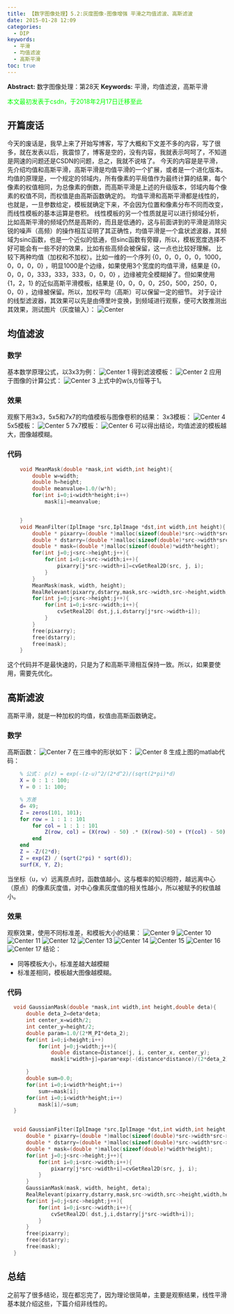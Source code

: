 ```yaml
---
title: 【数字图像处理】5.2:灰度图像-图像增强 平滑之均值滤波、高斯滤波
date: 2015-01-28 12:09
categories:
  - DIP
keywords:
  - 平滑
  - 均值滤波
  - 高斯平滑
toc: true
---
```

**Abstract:** 数字图像处理：第28天
**Keywords:** 平滑，均值滤波，高斯平滑
<!--more-->
<font color="00FF00">本文最初发表于csdn，于2018年2月17日迁移至此</font>

## 开篇废话
今天的废话是，我早上来了开始写博客，写了大概和下文差不多的内容，写了很多，就在发表以后，我震惊了，博客是空的，没有内容，我就表示呵呵了，不知道是网速的问题还是CSDN的问题，总之，我就不说啥了。
今天的内容是是平滑，先介绍均值和高斯平滑，高斯平滑是均值平滑的一个扩展，或者是一个进化版本。均值的原理是，一个规定的邻域内，所有像素的平局值作为最终计算的结果，每个像素的权值相同，为总像素的倒数，而高斯平滑是上述的升级版本，邻域内每个像素的权值不同，而权值是由高斯函数确定的。
均值平滑和高斯平滑都是线性的，也就是，一旦参数给定，模板就确定下来，不会因为位置和像素分布不同而改变，而线性模板的基本运算是卷积。
线性模板的另一个性质就是可以进行频域分析，比如高斯平滑的频域仍然是高斯的，而且是低通的，这与前面讲到的平滑是消除尖锐的噪声（高频）的操作相互证明了其正确性，均值平滑是一个盒状滤波器，其频域为sinc函数，也是一个近似的低通，但sinc函数有旁瓣，所以，模板宽度选择不好可能会有一些不好的效果，比如有些高频会被保留，这一点也比较好理解。
比较下两种均值（加权和不加权）。比如一维的一个序列 $\{0，0，0，0，0，1000，0，0，0，0\}$ ，明显1000是个边缘，如果使用3个宽度的均值平滑，结果是 $\{0，0，0，0，333，333，333，0，0，0\}$ ，边缘被完全模糊掉了。但如果使用 $\{1，2，1\}$ 的近似高斯平滑模板，结果是 $\{0，0，0，0，250，500，250，0，0，0\}$ ，边缘被保留。所以，加权平均（高斯）可以保留一定的细节。
对于设计的线型滤波器，其效果可以先是由傅里叶变换，到频域进行观察，便可大致推测出其效果，测试图片（灰度输入）：
![Center][]
## 均值滤波
### 数学
基本数学原理公式，以3x3为例：
![Center 1][]
得到滤波模板：
![Center 2][]
应用于图像的计算公式：
![Center 3][]
上式中的w(s,t)恒等于1。
### 效果
观察下用3x3，5x5和7x7的均值模板与图像卷积的结果：
3x3模板：
![Center 4][]
5x5模板：
![Center 5][]
7x7模板：
![Center 6][]
可以得出结论，均值滤波的模板越大，图像越模糊。
### 代码
```c++
    void MeanMask(double *mask,int width,int height){
        double w=width;
        double h=height;
        double meanvalue=1.0/(w*h);
        for(int i=0;i<width*height;i++)
            mask[i]=meanvalue;


    }
    void MeanFilter(IplImage *src,IplImage *dst,int width,int height){
        double * pixarry=(double *)malloc(sizeof(double)*src->width*src->height);
        double * dstarry=(double *)malloc(sizeof(double)*src->width*src->height);
        double * mask=(double *)malloc(sizeof(double)*width*height);
        for(int j=0;j<src->height;j++){
            for(int i=0;i<src->width;i++){
                pixarry[j*src->width+i]=cvGetReal2D(src, j, i);
            }
        }
        MeanMask(mask, width, height);
        RealRelevant(pixarry,dstarry,mask,src->width,src->height,width,height);
        for(int j=0;j<src->height;j++){
            for(int i=0;i<src->width;i++){
                cvSetReal2D( dst,j,i,dstarry[j*src->width+i]);
            }
        }
        free(pixarry);
        free(dstarry);
        free(mask);
    }
```
这个代码并不是最快速的，只是为了和高斯平滑相互保持一致。所以，如果要使用，需要先优化。

## 高斯滤波
高斯平滑，就是一种加权的均值，权值由高斯函数确定。

### 数学
高斯函数：
![Center 7][]
在三维中的形状如下：
![Center 8][]
生成上图的matlab代码：
```matlab
    % 公式： p(z) = exp(-(z-u)^2/(2*d^2)/(sqrt(2*pi)*d)
    X = 0 : 1 : 100;
    Y = 0 : 1: 100;

    % 方差
    d= 49;
    Z = zeros(101, 101);
    for row = 1 : 1 : 101
        for col = 1 : 1 : 101
            Z(row, col) = (X(row) - 50) .* (X(row)-50) + (Y(col) - 50) .* (Y(col) - 50);
        end
    end
    Z = -Z/(2*d);
    Z = exp(Z) / (sqrt(2*pi) * sqrt(d));
    surf(X, Y, Z);
```
当坐标（u，v）远离原点时，函数值越小。这与概率的知识相符，越远离中心（原点）的像素灰度值，对中心像素灰度值的相关性越小，所以被赋予的权值越小。
### 效果
观察效果，使用不同标准差，和模板大小的结果：
![Center 9][]
![Center 10][]
![Center 11][]
![Center 12][]
![Center 13][]
![Center 14][]
![Center 15][]
![Center 16][]
![Center 17][]
结论：
 *  同等模板大小，标准差越大越模糊
 *  标准差相同，模板越大图像越模糊。

### 代码
```c++
  void GaussianMask(double *mask,int width,int height,double deta){
      double deta_2=deta*deta;
      int center_x=width/2;
      int center_y=height/2;
      double param=1.0/(2*M_PI*deta_2);
      for(int i=0;i<height;i++)
          for(int j=0;j<width;j++){
              double distance=Distance(j, i, center_x, center_y);
              mask[i*width+j]=param*exp(-(distance*distance)/(2*deta_2));

      }
      double sum=0.0;
      for(int i=0;i<width*height;i++)
          sum+=mask[i];
      for(int i=0;i<width*height;i++)
          mask[i]/=sum;
  }


  void GaussianFilter(IplImage *src,IplImage *dst,int width,int height,double deta){
      double * pixarry=(double *)malloc(sizeof(double)*src->width*src->height);
      double * dstarry=(double *)malloc(sizeof(double)*src->width*src->height);
      double * mask=(double *)malloc(sizeof(double)*width*height);
      for(int j=0;j<src->height;j++){
          for(int i=0;i<src->width;i++){
              pixarry[j*src->width+i]=cvGetReal2D(src, j, i);
          }
      }
      GaussianMask(mask, width, height, deta);
      RealRelevant(pixarry,dstarry,mask,src->width,src->height,width,height);
      for(int j=0;j<src->height;j++){
          for(int i=0;i<src->width;i++){
              cvSetReal2D( dst,j,i,dstarry[j*src->width+i]);
          }
      }
      free(pixarry);
      free(dstarry);
      free(mask);
  }
```
## 总结
之前写了很多结论，现在都忘完了，因为理论很简单，主要是观察结果，线性平滑基本就介绍这些，下篇介绍非线性的。

[Center]: https://tony4ai-1251394096.cos.ap-hongkong.myqcloud.com/blog_images/DIP-5-2-灰度图像-图像增强-平滑之均值滤波-高斯滤波/20150128120639281.png
[Center 1]: https://tony4ai-1251394096.cos.ap-hongkong.myqcloud.com/blog_images/DIP-5-2-灰度图像-图像增强-平滑之均值滤波-高斯滤波/20150128114711343.png
[Center 2]: https://tony4ai-1251394096.cos.ap-hongkong.myqcloud.com/blog_images/DIP-5-2-灰度图像-图像增强-平滑之均值滤波-高斯滤波/20150128114720017.png
[Center 3]: https://tony4ai-1251394096.cos.ap-hongkong.myqcloud.com/blog_images/DIP-5-2-灰度图像-图像增强-平滑之均值滤波-高斯滤波/20150128114728020.png
[Center 4]: https://tony4ai-1251394096.cos.ap-hongkong.myqcloud.com/blog_images/DIP-5-2-灰度图像-图像增强-平滑之均值滤波-高斯滤波/20150128115026655.jpg
[Center 5]: https://tony4ai-1251394096.cos.ap-hongkong.myqcloud.com/blog_images/DIP-5-2-灰度图像-图像增强-平滑之均值滤波-高斯滤波/20150128115035438.jpg
[Center 6]: https://tony4ai-1251394096.cos.ap-hongkong.myqcloud.com/blog_images/DIP-5-2-灰度图像-图像增强-平滑之均值滤波-高斯滤波/20150128115043332.jpg
[Center 7]: https://tony4ai-1251394096.cos.ap-hongkong.myqcloud.com/blog_images/DIP-5-2-灰度图像-图像增强-平滑之均值滤波-高斯滤波/20150128115602134.png
[Center 8]: https://tony4ai-1251394096.cos.ap-hongkong.myqcloud.com/blog_images/DIP-5-2-灰度图像-图像增强-平滑之均值滤波-高斯滤波/20150128115553593.png
[Center 9]: https://tony4ai-1251394096.cos.ap-hongkong.myqcloud.com/blog_images/DIP-5-2-灰度图像-图像增强-平滑之均值滤波-高斯滤波/20150128120049175.png
[Center 10]: https://tony4ai-1251394096.cos.ap-hongkong.myqcloud.com/blog_images/DIP-5-2-灰度图像-图像增强-平滑之均值滤波-高斯滤波/20150128120107411.png
[Center 11]: https://tony4ai-1251394096.cos.ap-hongkong.myqcloud.com/blog_images/DIP-5-2-灰度图像-图像增强-平滑之均值滤波-高斯滤波/20150128120158220.png
[Center 12]: https://tony4ai-1251394096.cos.ap-hongkong.myqcloud.com/blog_images/DIP-5-2-灰度图像-图像增强-平滑之均值滤波-高斯滤波/20150128120215755.png
[Center 13]: https://tony4ai-1251394096.cos.ap-hongkong.myqcloud.com/blog_images/DIP-5-2-灰度图像-图像增强-平滑之均值滤波-高斯滤波/20150128120150968.png
[Center 14]: https://tony4ai-1251394096.cos.ap-hongkong.myqcloud.com/blog_images/DIP-5-2-灰度图像-图像增强-平滑之均值滤波-高斯滤波/20150128120235426.png
[Center 15]: https://tony4ai-1251394096.cos.ap-hongkong.myqcloud.com/blog_images/DIP-5-2-灰度图像-图像增强-平滑之均值滤波-高斯滤波/20150128120254880.png
[Center 16]: https://tony4ai-1251394096.cos.ap-hongkong.myqcloud.com/blog_images/DIP-5-2-灰度图像-图像增强-平滑之均值滤波-高斯滤波/20150128120309809.png
[Center 17]: https://tony4ai-1251394096.cos.ap-hongkong.myqcloud.com/blog_images/DIP-5-2-灰度图像-图像增强-平滑之均值滤波-高斯滤波/20150128120322554.png
